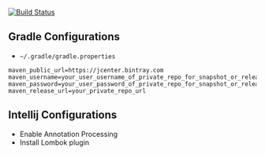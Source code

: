 [![Build Status](https://travis-ci.org/SINeWang/summer.svg?branch=master)](https://travis-ci.org/SINeWang/summer)

## Gradle Configurations
* `~/.gradle/gradle.properties`

```
maven_public_url=https://jcenter.bintray.com
maven_username=your_user_username_of_private_repo_for_snapshot_or_release
maven_password=your_user_password_of_private_repo_for_snapshot_or_release
maven_release_url=your_private_repo_url
```
 

## Intellij Configurations

* Enable Annotation Processing
* Install Lombok plugin
